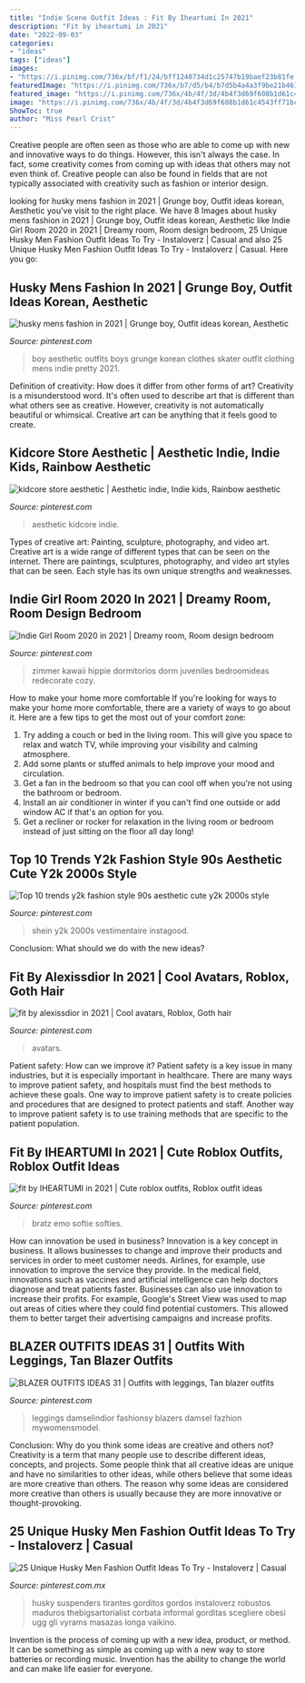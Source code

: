 ```yaml
---
title: "Indie Scene Outfit Ideas : Fit By Iheartumi In 2021"
description: "Fit by iheartumi in 2021"
date: "2022-09-03"
categories:
- "ideas"
tags: ["ideas"]
images:
- "https://i.pinimg.com/736x/bf/f1/24/bff1240734d1c25747b19baef23b81fe.jpg"
featuredImage: "https://i.pinimg.com/736x/b7/d5/b4/b7d5b4a4a3f9be21b461ed5f021f2faa.jpg"
featured_image: "https://i.pinimg.com/736x/4b/4f/3d/4b4f3d69f608b1d61c4543ff71bca0df.jpg"
image: "https://i.pinimg.com/736x/4b/4f/3d/4b4f3d69f608b1d61c4543ff71bca0df.jpg"
ShowToc: true
author: "Miss Pearl Crist"
---
```



Creative people are often seen as those who are able to come up with new and innovative ways to do things. However, this isn't always the case. In fact, some creativity comes from coming up with ideas that others may not even think of. Creative people can also be found in fields that are not typically associated with creativity such as fashion or interior design.

	

		
looking for husky mens fashion in 2021 | Grunge boy, Outfit ideas korean, Aesthetic you've visit to the right place. We have 8 Images about husky mens fashion in 2021 | Grunge boy, Outfit ideas korean, Aesthetic like Indie Girl Room 2020 in 2021 | Dreamy room, Room design bedroom, 25 Unique Husky Men Fashion Outfit Ideas To Try - Instaloverz | Casual and also 25 Unique Husky Men Fashion Outfit Ideas To Try - Instaloverz | Casual. Here you go:
		
    
## Husky Mens Fashion In 2021 | Grunge Boy, Outfit Ideas Korean, Aesthetic

<img loading=lazy src="https://i.pinimg.com/736x/13/33/7d/13337d5ad7db81050d3a259a274de3f0.jpg" onerror="this.onerror=null;this.src='https://tse1.mm.bing.net/th?id=OIP.Ht5GqWV1R0Pwmb24O6zQZAHaOU&amp;pid=15.1';" alt="husky mens fashion in 2021 | Grunge boy, Outfit ideas korean, Aesthetic">

_Source: pinterest.com_

>boy aesthetic outfits boys grunge korean clothes skater outfit clothing mens indie pretty 2021. 

	

Definition of creativity: How does it differ from other forms of art?
Creativity is a misunderstood word. It's often used to describe art that is different than what others see as creative. However, creativity is not automatically beautiful or whimsical. Creative art can be anything that it feels good to create.

    
## Kidcore Store Aesthetic | Aesthetic Indie, Indie Kids, Rainbow Aesthetic

<img loading=lazy src="https://i.pinimg.com/736x/4b/4f/3d/4b4f3d69f608b1d61c4543ff71bca0df.jpg" onerror="this.onerror=null;this.src='https://tse2.mm.bing.net/th?id=OIP.XDmZ_Vpi8yGhqJBwnn2IvAHaJ3&amp;pid=15.1';" alt="kidcore store aesthetic | Aesthetic indie, Indie kids, Rainbow aesthetic">

_Source: pinterest.com_

>aesthetic kidcore indie. 

	

Types of creative art: Painting, sculpture, photography, and video art.
Creative art is a wide range of different types that can be seen on the internet. There are paintings, sculptures, photography, and video art styles that can be seen. Each style has its own unique strengths and weaknesses.

    
## Indie Girl Room 2020 In 2021 | Dreamy Room, Room Design Bedroom

<img loading=lazy src="https://i.pinimg.com/736x/b7/d5/b4/b7d5b4a4a3f9be21b461ed5f021f2faa.jpg" onerror="this.onerror=null;this.src='https://tse3.mm.bing.net/th?id=OIP.lkW5kq5ub9jrCD9d6yc4FAHaNF&amp;pid=15.1';" alt="Indie Girl Room 2020 in 2021 | Dreamy room, Room design bedroom">

_Source: pinterest.com_

>zimmer kawaii hippie dormitorios dorm juveniles bedroomideas redecorate cozy. 

	

How to make your home more comfortable
If you're looking for ways to make your home more comfortable, there are a variety of ways to go about it. Here are a few tips to get the most out of your comfort zone: 
1. Try adding a couch or bed in the living room. This will give you space to relax and watch TV, while improving your visibility and calming atmosphere. 
2. Add some plants or stuffed animals to help improve your mood and circulation. 
3. Get a fan in the bedroom so that you can cool off when you're not using the bathroom or bedroom. 
4. Install an air conditioner in winter if you can't find one outside or add window AC if that's an option for you. 
5. Get a recliner or rocker for relaxation in the living room or bedroom instead of just sitting on the floor all day long!

    
## Top 10 Trends Y2k Fashion Style 90s Aesthetic Cute Y2k 2000s Style

<img loading=lazy src="https://i.pinimg.com/736x/a4/b8/93/a4b893dd0aed89ea894e0ba008a15c6a.jpg" onerror="this.onerror=null;this.src='https://tse3.mm.bing.net/th?id=OIP.q1uZ4yX2zmiGJ5TWZcr8kQAAAA&amp;pid=15.1';" alt="Top 10 trends y2k fashion style 90s aesthetic cute y2k 2000s style">

_Source: pinterest.com_

>shein y2k 2000s vestimentaire instagood. 

	

Conclusion: What should we do with the new ideas?
 

    
## Fit By Alexissdior In 2021 | Cool Avatars, Roblox, Goth Hair

<img loading=lazy src="https://i.pinimg.com/736x/bf/f1/24/bff1240734d1c25747b19baef23b81fe.jpg" onerror="this.onerror=null;this.src='https://tse2.mm.bing.net/th?id=OIP.WpZ03RbiRQF-eR336kMWxgHaPj&amp;pid=15.1';" alt="fit by alexissdior in 2021 | Cool avatars, Roblox, Goth hair">

_Source: pinterest.com_

>avatars. 

	

Patient safety: How can we improve it?
Patient safety is a key issue in many industries, but it is especially important in healthcare. There are many ways to improve patient safety, and hospitals must find the best methods to achieve these goals. One way to improve patient safety is to create policies and procedures that are designed to protect patients and staff. Another way to improve patient safety is to use training methods that are specific to the patient population.

    
## Fit By IHEARTUMI In 2021 | Cute Roblox Outfits, Roblox Outfit Ideas

<img loading=lazy src="https://i.pinimg.com/736x/15/cd/e6/15cde65bb1dd2c0ef34df405825606a3.jpg" onerror="this.onerror=null;this.src='https://tse4.mm.bing.net/th?id=OIP.M8I1s7asizanI7IfN3aMUQHaNX&amp;pid=15.1';" alt="fit by IHEARTUMI in 2021 | Cute roblox outfits, Roblox outfit ideas">

_Source: pinterest.com_

>bratz emo softie softies. 

	

How can innovation be used in business?
Innovation is a key concept in business. It allows businesses to change and improve their products and services in order to meet customer needs. Airlines, for example, use innovation to improve the service they provide. In the medical field, innovations such as vaccines and artificial intelligence can help doctors diagnose and treat patients faster. Businesses can also use innovation to increase their profits. For example, Google's Street View was used to map out areas of cities where they could find potential customers. This allowed them to better target their advertising campaigns and increase profits.

    
## BLAZER OUTFITS IDEAS 31 | Outfits With Leggings, Tan Blazer Outfits

<img loading=lazy src="https://i.pinimg.com/736x/f3/f6/8e/f3f68ec60976411c4f46aae3db259abb.jpg" onerror="this.onerror=null;this.src='https://tse4.mm.bing.net/th?id=OIP.7cYzMBQniUAI0khNjQQhuAHaLH&amp;pid=15.1';" alt="BLAZER OUTFITS IDEAS 31 | Outfits with leggings, Tan blazer outfits">

_Source: pinterest.com_

>leggings damselindior fashionsy blazers damsel fazhion mywomensmodel. 

	

Conclusion: Why do you think some ideas are creative and others not?
Creativity is a term that many people use to describe different ideas, concepts, and projects. Some people think that all creative ideas are unique and have no similarities to other ideas, while others believe that some ideas are more creative than others. The reason why some ideas are considered more creative than others is usually because they are more innovative or thought-provoking.

    
## 25 Unique Husky Men Fashion Outfit Ideas To Try - Instaloverz | Casual

<img loading=lazy src="https://i.pinimg.com/736x/b1/10/8f/b1108f3eddbf6bd0f5c42d5893522558.jpg" onerror="this.onerror=null;this.src='https://tse1.mm.bing.net/th?id=OIP.vfcoEIaJNEePOvbdW1_V0gHaJ3&amp;pid=15.1';" alt="25 Unique Husky Men Fashion Outfit Ideas To Try - Instaloverz | Casual">

_Source: pinterest.com.mx_

>husky suspenders tirantes gorditos gordos instaloverz robustos maduros thebigsartorialist corbata informal gorditas scegliere obesi ugg gli vyrams masazas longa vaikino. 

	

Invention is the process of coming up with a new idea, product, or method. It can be something as simple as coming up with a new way to store batteries or recording music. Invention has the ability to change the world and can make life easier for everyone.

